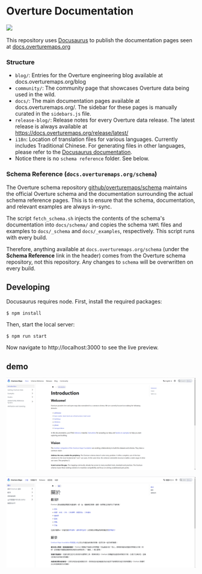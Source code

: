 # Overture Documentation
[![](https://img.shields.io/badge/-中文翻譯-000000?style=for-the-badge&logo=github&logoColor=ffffff)](./static/README/README_zh.md)

This repository uses [Docusaurus](https://docusaurus.io/) to publish the documentation pages seen at [docs.overturemaps.org](https://docs.overturemaps.org)

### Structure
- `blog/`: Entries for the Overture engineering blog available at docs.overturemaps.org/blog
- `community/`: The community page that showcases Overture data being used in the wild.
- `docs/`: The main documentation pages available at docs.overturemaps.org/. The sidebar for these pages is manually curated in the `sidebars.js` file.
- `release-blog/`: Release notes for every Overture data release. The latest release is always available at https://docs.overturemaps.org/release/latest/
- `i18n`: Location of translation files for various languages. Currently includes Traditional Chinese. For generating files in other languages, please refer to the [Docusaurus documentation](https://github.com/facebook/docusaurus).
- Notice there is no `schema reference` folder. See below.


###  Schema Reference (`docs.overturemaps.org/schema`)
The Overture schema repository [github/overturemaps/schema](https://github.com/overturemaps/schema) maintains the official Overture schema and the documentation surrounding the actual schema reference pages. This is to ensure that the schema, documentation, and relevant examples are always in-sync.

The script `fetch_schema.sh` injects the contents of the schema's documentation into `docs/schema/` and copies the schema `YAMl` files and examples to `docs/_schema` and `docs/_examples`, respectively. This script runs with every build.

Therefore, anything available at `docs.overturemaps.org/schema` (under the **Schema Reference** link in the header) comes from the Overture schema repository, not this repository. Any changes to `schema` will be overwritten on every build.



## Developing
Docusaurus requires node.
First, install the required packages:
```
$ npm install
```

Then, start the local server:
```
$ npm run start
```

Now navigate to http://localhost:3000 to see the live preview.

## demo
![index-demo](index-en.png)

![alt text](index-zh.png)
